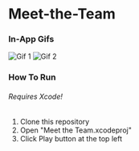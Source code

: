 # Meet-the-Team

### In-App Gifs


![Gif 1](http://media.giphy.com/media/39wmwcCu8W8tIMSAFp/giphy.gif) ![Gif 2](http://media.giphy.com/media/9VrC3Dd9hRhrcnhDfQ/giphy.gif)



### How To Run

###### Requires Xcode!
1. Clone this repository
2. Open "Meet the Team.xcodeproj"
3. Click Play button at the top left

